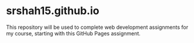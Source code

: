 # srshah15.github.io
This repository will be used to complete web development assignments for my course, starting with this GitHub Pages assignment.
